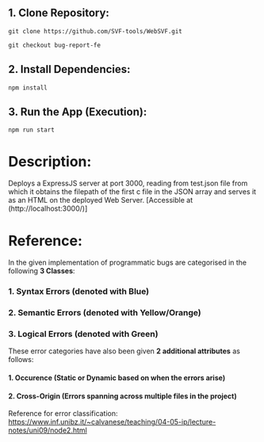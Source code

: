 ## 1. Clone Repository:

```
git clone https://github.com/SVF-tools/WebSVF.git

git checkout bug-report-fe
```

## 2. Install Dependencies:

```
npm install
```

## 3. Run the App (Execution):

```
npm run start
```

# Description:

Deploys a ExpressJS server at port 3000, reading from test.json file from which it obtains the filepath of the first c file in the JSON array and serves it as an HTML on the deployed Web Server. [Accessible at (http://localhost:3000/)]


# Reference:

In the given implementation of programmatic bugs are categorised in the following **3 Classes**:

### 1. Syntax Errors (denoted with Blue)
### 2. Semantic Errors (denoted with Yellow/Orange)
### 3. Logical Errors (denoted with Green)

These error categories have also been given **2 additional attributes** as follows:

#### 1. Occurence (Static or Dynamic based on when the errors arise)
#### 2. Cross-Origin (Errors spanning across multiple files in the project)

Reference for error classification:
https://www.inf.unibz.it/~calvanese/teaching/04-05-ip/lecture-notes/uni09/node2.html